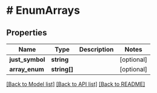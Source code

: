 # # EnumArrays

## Properties

Name | Type | Description | Notes
------------ | ------------- | ------------- | -------------
**just_symbol** | **string** |  | [optional] 
**array_enum** | **string[]** |  | [optional] 

[[Back to Model list]](../../README.md#documentation-for-models) [[Back to API list]](../../README.md#documentation-for-api-endpoints) [[Back to README]](../../README.md)


